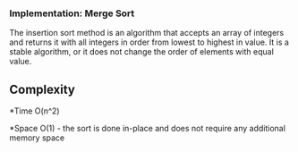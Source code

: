 ### Implementation: Merge Sort

The insertion sort method is an algorithm that accepts an array of integers and returns it with all integers in order from lowest to highest in value. It is a stable algorithm, or it does not change the order of elements with equal value.  

## Complexity 

*Time O(n^2) 

*Space O(1) - the sort is done in-place and does not require any additional memory space 